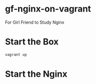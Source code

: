 # gf-nginx-on-vagrant
For Girl Friend to Study Nginx


# Start the Box

```bash
vagrant up

```

# Start the Nginx
